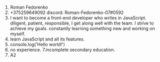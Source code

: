 1. Roman Fedorenko 
2. +375259649092
discord: Roman-Fedorenko-07#0592
3. I want to become a front-end developer who writes in JavaScript.  diligent, patient, responsible, I get along well with the team.  I strive to achieve my goals.  constantly learning something new and working on myself. 
4. learn JavaScript and all its features. 
5. console.log('Hello world!')
6. no experience.
7.incomplete secondary education.
8. А2
